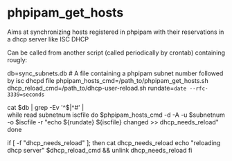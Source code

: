 # phpipam_get_hosts

Aims at synchronizing hosts registered in phpipam with their reservations in a dhcp server like ISC DHCP

Can be called from another script (called periodically by crontab) containing rougly:

db=sync_subnets.db # A file containing a phpipam subnet number followed by isc dhcpd file
phpipam_hosts_cmd=/path_to/phpipam_get_hosts.sh
dhcp_reload_cmd=/path_to/dhcp-user-reload.sh
rundate=`date --rfc-3339=seconds`

cat $db | grep -Ev '^$|^#' | \
	while read subnetnum iscfile
	do
		$phpipam_hosts_cmd -d -A -u $subnetnum -o $iscfile -r "echo ${rundate} ${iscfile} changed >> dhcp_needs_reload"
	done

if [ -f "dhcp_needs_reload" ]; then
	cat dhcp_needs_reload
	echo "reloading dhcp server"
	$dhcp_reload_cmd && unlink dhcp_needs_reload
fi


